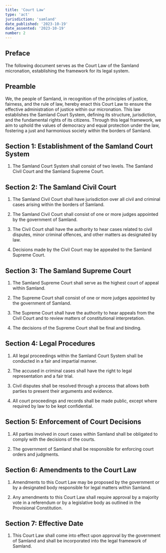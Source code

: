 ```yaml
---
title: 'Court Law'
type: 'act'
jurisdiction: 'samland'
date_published: '2023-10-19'
date_assented: '2023-10-19'
number: 2
---
```


## Preface

The following document serves as the Court Law of the Samland micronation, establishing the framework for its legal system.

## Preamble

We, the people of Samland, in recognition of the principles of justice, fairness, and the rule of law, hereby enact this Court Law to ensure the effective administration of justice within our micronation. This law establishes the Samland Court System, defining its structure, jurisdiction, and the fundamental rights of its citizens. Through this legal framework, we aim to uphold the values of democracy and equal protection under the law, fostering a just and harmonious society within the borders of Samland.

## Section 1: Establishment of the Samland Court System

1. The Samland Court System shall consist of two levels. The Samland Civil Court and the Samland Supreme Court.

## Section 2: The Samland Civil Court

1. The Samland Civil Court shall have jurisdiction over all civil and criminal cases arising within the borders of Samland.

2. The Samland Civil Court shall consist of one or more judges appointed by the government of Samland.

3. The Civil Court shall have the authority to hear cases related to civil disputes, minor criminal offences, and other matters as designated by law.

4. Decisions made by the Civil Court may be appealed to the Samland Supreme Court.

## Section 3: The Samland Supreme Court

1. The Samland Supreme Court shall serve as the highest court of appeal within Samland.

2. The Supreme Court shall consist of one or more judges appointed by the government of Samland.

3. The Supreme Court shall have the authority to hear appeals from the Civil Court and to review matters of constitutional interpretation.

4. The decisions of the Supreme Court shall be final and binding.

## Section 4: Legal Procedures

1. All legal proceedings within the Samland Court System shall be conducted in a fair and impartial manner.

2. The accused in criminal cases shall have the right to legal representation and a fair trial.

3. Civil disputes shall be resolved through a process that allows both parties to present their arguments and evidence.

4. All court proceedings and records shall be made public, except where required by law to be kept confidential.

## Section 5: Enforcement of Court Decisions

1. All parties involved in court cases within Samland shall be obligated to comply with the decisions of the courts.

2. The government of Samland shall be responsible for enforcing court orders and judgments.

## Section 6: Amendments to the Court Law

1. Amendments to this Court Law may be proposed by the government or by a designated body responsible for legal matters within Samland.

2. Any amendments to this Court Law shall require approval by a majority vote in a referendum or by a legislative body as outlined in the Provisional Constitution.

## Section 7: Effective Date

1. This Court Law shall come into effect upon approval by the government of Samland and shall be incorporated into the legal framework of Samland.
